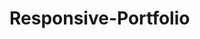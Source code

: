 # Responsive-Portfolio

<!-- Pseudo code for missing portions:
1) Nav bar links need to show in a line horizontally when the screen is 640px.
2) Contact form for screens that are 640px needs to have thinner margins on the left and right sides.
3) Nav bar links need to show in a line horizontally when the screen is 768px.
4) Contact form for screens that are 768px needs to have thinner margins on the left and right sides.
5) For screens that are 980px, the About Me, Porfolio, and Contact pages all need to have wider margins on the right side. -->